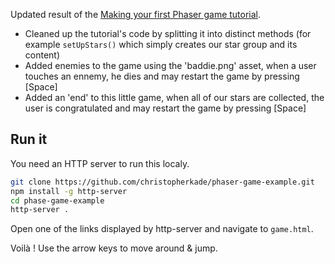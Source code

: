 Updated result of the [Making your first Phaser game tutorial](https://phaser.io/tutorials/making-your-first-phaser-game).

- Cleaned up the tutorial's code by splitting it into distinct methods (for example `setUpStars()` which simply creates our star group and its content)
- Added enemies to the game using the 'baddie.png' asset, when a user touches an ennemy, he dies and may restart the game by pressing [Space]
- Added an 'end' to this little game, when all of our stars are collected, the user is congratulated and may restart the game by pressing [Space]

## Run it

You need an HTTP server to run this localy.

```bash
git clone https://github.com/christopherkade/phaser-game-example.git
npm install -g http-server
cd phase-game-example
http-server .
```

Open one of the links displayed by http-server and navigate to `game.html`.

Voilà ! Use the arrow keys to move around & jump.
